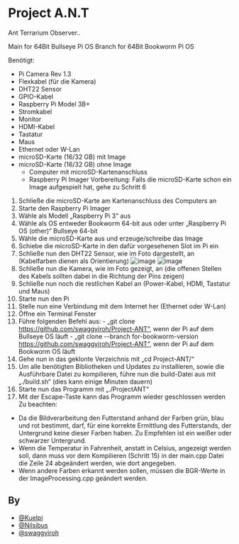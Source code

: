 
# Project A.N.T

Ant Terrarium Observer..

Main for 64Bit Bullseye Pi OS
Branch for 64Bit Bookworm Pi OS

Benötigt:
  -	Pi Camera Rev 1.3
  -	Flexkabel (für die Kamera)
  -	DHT22 Sensor
  -	GPIO-Kabel
  -	Raspberry Pi Model 3B+
  -	Stromkabel
  -	Monitor
  -	HDMI-Kabel
  -	Tastatur
  -	Maus
  -	Ethernet oder W-Lan
  -	microSD-Karte (16/32 GB) mit Image
  -	microSD-Karte (16/32 GB) ohne Image
    -	Computer mit microSD-Kartenanschluss
    -	Raspberry Pi Imager 
Vorbereitung:
Falls die microSD-Karte schon ein Image aufgespielt hat, gehe zu Schritt 6
  1.	Schließe die microSD-Karte am Kartenanschluss des Computers an
  2.	Starte den Raspberry Pi Imager
  3.	Wähle als Modell „Raspberry Pi 3“ aus
  4.	Wähle als OS entweder Bookworm 64-bit aus oder unter „Raspberry Pi OS (other)“ Bullseye 64-bit
  5.	Wähle die microSD-Karte aus und erzeuge/schreibe das Image
  6.	Schiebe die microSD-Karte in den dafür vorgesehenen Slot im Pi ein
  7.	Schließe nun den DHT22 Sensor, wie im Foto dargestellt, an (Kabelfarben dienen als Orientierung) ![image](https://github.com/user-attachments/assets/5d4c7e4e-d712-40e5-be6f-fbfed1ec1f9f) ![image](https://github.com/user-attachments/assets/642d7ecc-1b93-45a0-a1ae-dd29a67b7ff3)									
  8.	Schließe nun die Kamera, wie im Foto gezeigt, an (die offenen Stellen des Kabels sollten dabei in die Richtung der Pins zeigen) 
  9.	Schließe nun noch die restlichen Kabel an (Power-Kabel, HDMI, Tastatur und Maus)
  10.	Starte nun den Pi
  11.	Stelle nun eine Verbindung mit dem Internet her (Ethernet oder W-Lan)
  12.	Öffne ein Terminal Fenster
  13.	Führe folgenden Befehl aus: 
    -	„git clone https://github.com/swaggyiroh/Project-ANT“, wenn der Pi auf dem Bullseye OS läuft
    -	„git clone --branch for-bookworm-version https://github.com/swaggyiroh/Project-ANT“, wenn der Pi auf dem Bookworm OS läuft
  14.	Gehe nun in das geklonte Verzeichnis mit „cd Project-ANT/“
  15.	Um alle benötigten Bibliotheken und Updates zu installieren, sowie die Ausführbare Datei zu kompilieren, führe nun die build-Datei aus mit „./build.sh“ (dies kann einige Minuten dauern)
  16.	Starte nun das Programm mit „./ProjectANT“
  17.	Mit der Escape-Taste kann das Programm wieder geschlossen werden
Zu beachten:
  -	Da die Bildverarbeitung den Futterstand anhand der Farben grün, blau und rot bestimmt, darf, für eine korrekte Ermittlung des Futterstands, der Untergrund keine dieser Farben haben. Zu Empfehlen ist ein weißer oder schwarzer Untergrund.
  -	Wenn die Temperatur in Fahrenheit, anstatt in Celsius, angezeigt werden soll, dann muss vor dem Kompilieren (Schritt 15) in der main.cpp Datei die Zeile 24 abgeändert werden, wie dort angegeben.
  -	Wenn andere Farben erkannt werden sollen, müssen die BGR-Werte in der ImageProcessing.cpp geändert werden.




## By

- [@Kuelpi](https://www.github.com/Kuelpi)
- [@Nilsibus](https://github.com/Nilsibus)
- [@swaggyiroh](https://www.github.com/swaggyiroh)
